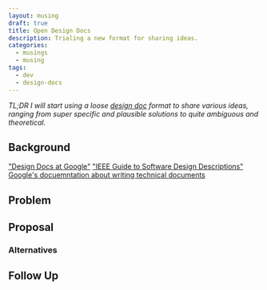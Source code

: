 ```yaml
---
layout: musing
draft: true
title: Open Design Docs
description: Trialing a new format for sharing ideas.
categories:
  - musings
  - musing
tags:
  - dev
  - design-docs
---
```

_TL;DR I will start using a loose [design doc](https://ieeexplore.ieee.org/document/278258) format to share various ideas, ranging from super specific and plausible solutions to quite ambiguous and theoretical._

## Background

["Design Docs at Google"](https://www.industrialempathy.com/posts/design-docs-at-google/)
["IEEE Guide to Software Design Descriptions"](https://ieeexplore.ieee.org/document/278258)
[Google's docuemntation about writing technical documents](https://developers.google.com/tech-writing/one/documents)

## Problem

## Proposal

### Alternatives

## Follow Up

